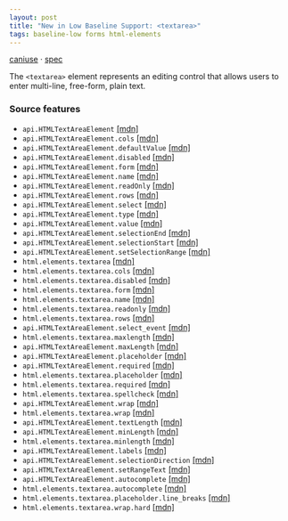 ```yaml
---
layout: post
title: "New in Low Baseline Support: <textarea>"
tags: baseline-low forms html-elements
---
```


[caniuse](https://caniuse.com/?search=textarea) · [spec](https://html.spec.whatwg.org/multipage/form-elements.html#the-textarea-element)

The `<textarea>` element represents an editing control that allows users to enter multi-line, free-form, plain text.

### Source features

- ``api.HTMLTextAreaElement`` [[mdn]](https://https://developer.mozilla.org/en-US/search?q=api.HTMLTextAreaElement)
- ``api.HTMLTextAreaElement.cols`` [[mdn]](https://https://developer.mozilla.org/en-US/search?q=api.HTMLTextAreaElement.cols)
- ``api.HTMLTextAreaElement.defaultValue`` [[mdn]](https://https://developer.mozilla.org/en-US/search?q=api.HTMLTextAreaElement.defaultValue)
- ``api.HTMLTextAreaElement.disabled`` [[mdn]](https://https://developer.mozilla.org/en-US/search?q=api.HTMLTextAreaElement.disabled)
- ``api.HTMLTextAreaElement.form`` [[mdn]](https://https://developer.mozilla.org/en-US/search?q=api.HTMLTextAreaElement.form)
- ``api.HTMLTextAreaElement.name`` [[mdn]](https://https://developer.mozilla.org/en-US/search?q=api.HTMLTextAreaElement.name)
- ``api.HTMLTextAreaElement.readOnly`` [[mdn]](https://https://developer.mozilla.org/en-US/search?q=api.HTMLTextAreaElement.readOnly)
- ``api.HTMLTextAreaElement.rows`` [[mdn]](https://https://developer.mozilla.org/en-US/search?q=api.HTMLTextAreaElement.rows)
- ``api.HTMLTextAreaElement.select`` [[mdn]](https://https://developer.mozilla.org/en-US/search?q=api.HTMLTextAreaElement.select)
- ``api.HTMLTextAreaElement.type`` [[mdn]](https://https://developer.mozilla.org/en-US/search?q=api.HTMLTextAreaElement.type)
- ``api.HTMLTextAreaElement.value`` [[mdn]](https://https://developer.mozilla.org/en-US/search?q=api.HTMLTextAreaElement.value)
- ``api.HTMLTextAreaElement.selectionEnd`` [[mdn]](https://https://developer.mozilla.org/en-US/search?q=api.HTMLTextAreaElement.selectionEnd)
- ``api.HTMLTextAreaElement.selectionStart`` [[mdn]](https://https://developer.mozilla.org/en-US/search?q=api.HTMLTextAreaElement.selectionStart)
- ``api.HTMLTextAreaElement.setSelectionRange`` [[mdn]](https://https://developer.mozilla.org/en-US/search?q=api.HTMLTextAreaElement.setSelectionRange)
- ``html.elements.textarea`` [[mdn]](https://https://developer.mozilla.org/en-US/search?q=html.elements.textarea)
- ``html.elements.textarea.cols`` [[mdn]](https://https://developer.mozilla.org/en-US/search?q=html.elements.textarea.cols)
- ``html.elements.textarea.disabled`` [[mdn]](https://https://developer.mozilla.org/en-US/search?q=html.elements.textarea.disabled)
- ``html.elements.textarea.form`` [[mdn]](https://https://developer.mozilla.org/en-US/search?q=html.elements.textarea.form)
- ``html.elements.textarea.name`` [[mdn]](https://https://developer.mozilla.org/en-US/search?q=html.elements.textarea.name)
- ``html.elements.textarea.readonly`` [[mdn]](https://https://developer.mozilla.org/en-US/search?q=html.elements.textarea.readonly)
- ``html.elements.textarea.rows`` [[mdn]](https://https://developer.mozilla.org/en-US/search?q=html.elements.textarea.rows)
- ``api.HTMLTextAreaElement.select_event`` [[mdn]](https://https://developer.mozilla.org/en-US/search?q=api.HTMLTextAreaElement.select_event)
- ``html.elements.textarea.maxlength`` [[mdn]](https://https://developer.mozilla.org/en-US/search?q=html.elements.textarea.maxlength)
- ``api.HTMLTextAreaElement.maxLength`` [[mdn]](https://https://developer.mozilla.org/en-US/search?q=api.HTMLTextAreaElement.maxLength)
- ``api.HTMLTextAreaElement.placeholder`` [[mdn]](https://https://developer.mozilla.org/en-US/search?q=api.HTMLTextAreaElement.placeholder)
- ``api.HTMLTextAreaElement.required`` [[mdn]](https://https://developer.mozilla.org/en-US/search?q=api.HTMLTextAreaElement.required)
- ``html.elements.textarea.placeholder`` [[mdn]](https://https://developer.mozilla.org/en-US/search?q=html.elements.textarea.placeholder)
- ``html.elements.textarea.required`` [[mdn]](https://https://developer.mozilla.org/en-US/search?q=html.elements.textarea.required)
- ``html.elements.textarea.spellcheck`` [[mdn]](https://https://developer.mozilla.org/en-US/search?q=html.elements.textarea.spellcheck)
- ``api.HTMLTextAreaElement.wrap`` [[mdn]](https://https://developer.mozilla.org/en-US/search?q=api.HTMLTextAreaElement.wrap)
- ``html.elements.textarea.wrap`` [[mdn]](https://https://developer.mozilla.org/en-US/search?q=html.elements.textarea.wrap)
- ``api.HTMLTextAreaElement.textLength`` [[mdn]](https://https://developer.mozilla.org/en-US/search?q=api.HTMLTextAreaElement.textLength)
- ``api.HTMLTextAreaElement.minLength`` [[mdn]](https://https://developer.mozilla.org/en-US/search?q=api.HTMLTextAreaElement.minLength)
- ``html.elements.textarea.minlength`` [[mdn]](https://https://developer.mozilla.org/en-US/search?q=html.elements.textarea.minlength)
- ``api.HTMLTextAreaElement.labels`` [[mdn]](https://https://developer.mozilla.org/en-US/search?q=api.HTMLTextAreaElement.labels)
- ``api.HTMLTextAreaElement.selectionDirection`` [[mdn]](https://https://developer.mozilla.org/en-US/search?q=api.HTMLTextAreaElement.selectionDirection)
- ``api.HTMLTextAreaElement.setRangeText`` [[mdn]](https://https://developer.mozilla.org/en-US/search?q=api.HTMLTextAreaElement.setRangeText)
- ``api.HTMLTextAreaElement.autocomplete`` [[mdn]](https://https://developer.mozilla.org/en-US/search?q=api.HTMLTextAreaElement.autocomplete)
- ``html.elements.textarea.autocomplete`` [[mdn]](https://https://developer.mozilla.org/en-US/search?q=html.elements.textarea.autocomplete)
- ``html.elements.textarea.placeholder.line_breaks`` [[mdn]](https://https://developer.mozilla.org/en-US/search?q=html.elements.textarea.placeholder.line_breaks)
- ``html.elements.textarea.wrap.hard`` [[mdn]](https://https://developer.mozilla.org/en-US/search?q=html.elements.textarea.wrap.hard)
